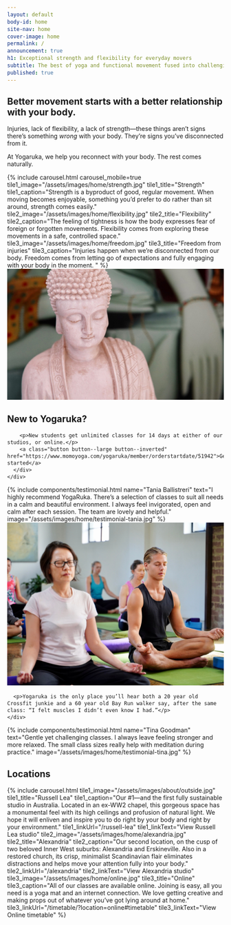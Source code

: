 ```yaml
---
layout: default
body-id: home
site-nav: home
cover-image: home
permalink: /
announcement: true
h1: Exceptional strength and flexibility for everyday movers
subtitle: The best of yoga and functional movement fused into challenging yet accessible classes. Located in Alexandria, Russell Lea, and online.
published: true
---
```


<div class="Home">
  <section>
    <div class="Home-intro">
      <h2>Better movement starts with a better relationship with your body.</h2>
      <div class="container container--md">
        <p>Injuries, lack of flexibility, a lack of strength—these things aren’t signs there’s something <em>wrong</em> with your body. They’re signs you’ve disconnected from it.</p>
        <p>At Yogaruka, we help you reconnect with your body. The rest comes naturally.</p>
      </div>
    </div>
  </section>

  <section>
    {% include carousel.html carousel_mobile=true tile1_image="/assets/images/home/strength.jpg" tile1_title="Strength" tile1_caption="Strength is a byproduct of good, regular movement. When moving becomes enjoyable, something you’d prefer to do rather than sit around, strength comes easily." tile2_image="/assets/images/home/flexibility.jpg" tile2_title="Flexibility" tile2_caption="The feeling of tightness is how the body expresses fear of foreign or forgotten movements. Flexibility comes from exploring these movements in a safe, controlled space." tile3_image="/assets/images/home/freedom.jpg" tile3_title="Freedom from injuries" tile3_caption="Injuries happen when we’re disconnected from our body. Freedom comes from letting go of expectations and fully engaging with your body in the moment. " %}
  </section>

  <section>
    <div class="Home-banner">
      <img src="/assets/images/home/callout.jpg">
      <div>
        <h2>New to Yogaruka?</h2>

        <p>New students get unlimited classes for 14 days at either of our studios, or online.</p>
        <a class="button button--large button--inverted" href="https://www.momoyoga.com/yogaruka/member/orderstartdate/51942">Get started</a>
      </div>
    </div>
  </section>

  <section>
    {% include components/testimonial.html name="Tania Ballistreri" text="I highly recommend YogaRuka. There’s a selection of classes to suit all needs in a calm and beautiful environment. I always feel invigorated, open and calm after each session. The team are lovely and helpful." image="/assets/images/home/testimonial-tania.jpg" %}
  </section>

  <section>
    <div class="Home-sideBySide">
      <div>
        <img src="/assets/images/home/junkies.jpg">  
      </div>

      <p>Yogaruka is the only place you’ll hear both a 20 year old Crossfit junkie and a 60 year old Bay Run walker say, after the same class: “I felt muscles I didn’t even know I had.”</p>
    </div>
  </section>

  <section>
    {% include components/testimonial.html name="Tina Goodman" text="Gentle yet challenging classes. I always leave feeling stronger and more relaxed. The small class sizes really help with meditation during practice." image="/assets/images/home/testimonial-tina.jpg" %}
  </section>

  <section>
    <h2>Locations</h2>
    {% include carousel.html tile1_image="/assets/images/about/outside.jpg" tile1_title="Russell Lea" tile1_caption="Our #1—and the first fully sustainable studio in Australia. Located in an ex-WW2 chapel, this gorgeous space has a monumental feel with its high ceilings and profusion of natural light. We hope it will enliven and inspire you to do right by your body and right by your environment." tile1_linkUrl="/russell-lea" tile1_linkText="View Russell Lea studio" tile2_image="/assets/images/home/alexandria.jpg" tile2_title="Alexandria" tile2_caption="Our second location, on the cusp of two beloved Inner West suburbs: Alexandria and Erskineville. Also in a restored church, its crisp, minimalist Scandinavian flair eliminates distractions and helps move your attention fully into your body." tile2_linkUrl="/alexandria" tile2_linkText="View Alexandria studio" tile3_image="/assets/images/home/online.jpg" tile3_title="Online" tile3_caption="All of our classes are available online. Joining is easy, all you need is a yoga mat and an internet connection. We love getting creative and making props out of whatever you’ve got lying around at home." tile3_linkUrl="/timetable/?location=online#timetable" tile3_linkText="View Online timetable" %}
  </section>
</div>